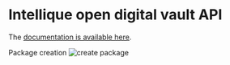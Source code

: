 # Intellique open digital vault API

The [documentation is available here](http://intellique.org/apidoc/).

Package creation
![create package](https://github.com/Intellique/API/workflows/create%20package/badge.svg?branch=crystal%2Fbuster)
